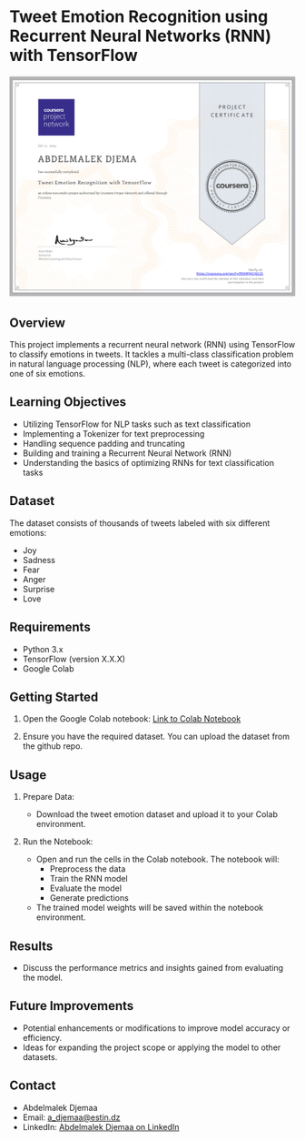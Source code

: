 # Tweet Emotion Recognition using Recurrent Neural Networks (RNN) with TensorFlow

![Certificate Image](https://github.com/Abdelmalek-Djemaa/Tweet-Emotion-Recognition-Natural-Language-Processing-with-TensorFlow/blob/76387d9935ca266de2d1dff4d0c9935dd440c972/Certificate.png)

## Overview
This project implements a recurrent neural network (RNN) using TensorFlow to classify emotions in tweets. It tackles a multi-class classification problem in natural language processing (NLP), where each tweet is categorized into one of six emotions.

## Learning Objectives
- Utilizing TensorFlow for NLP tasks such as text classification
- Implementing a Tokenizer for text preprocessing
- Handling sequence padding and truncating
- Building and training a Recurrent Neural Network (RNN)
- Understanding the basics of optimizing RNNs for text classification tasks

## Dataset
The dataset consists of thousands of tweets labeled with six different emotions:
- Joy
- Sadness
- Fear
- Anger
- Surprise
- Love

## Requirements
- Python 3.x
- TensorFlow (version X.X.X)
- Google Colab

## Getting Started
1. Open the Google Colab notebook:
   [Link to Colab Notebook](https://colab.research.google.com/github/Abdelmalek-Djemaa/Tweet-Emotion-Recognition-Natural-Language-Processing-with-TensorFlow/blob/main/Tweet_Emotion_Recognition.ipynb)

2. Ensure you have the required dataset. You can upload the dataset from the github repo.

## Usage
1. Prepare Data:
   - Download the tweet emotion dataset and upload it to your Colab environment.
   
2. Run the Notebook:
   - Open and run the cells in the Colab notebook. The notebook will:
     - Preprocess the data
     - Train the RNN model
     - Evaluate the model
     - Generate predictions
   - The trained model weights will be saved within the notebook environment.

## Results
- Discuss the performance metrics and insights gained from evaluating the model.

## Future Improvements
- Potential enhancements or modifications to improve model accuracy or efficiency.
- Ideas for expanding the project scope or applying the model to other datasets.

## Contact
- Abdelmalek Djemaa
- Email: a_djemaa@estin.dz
- LinkedIn: [Abdelmalek Djemaa on LinkedIn](https://www.linkedin.com/in/abdelmalek-djemaa-673864317)

